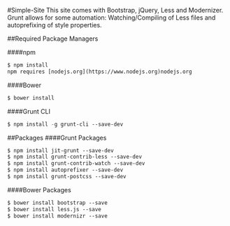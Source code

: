#Simple-Site
This site comes with Bootstrap, jQuery, Less and Modernizer. Grunt allows for some automation: Watching/Compiling of Less files and autoprefixing of style properties.


##Required Package Managers

####npm
```lisp
$ npm install
npm requires [nodejs.org](https://www.nodejs.org)nodejs.org
```
####Bower

```lisp
$ bower install
```
####Grunt CLI
```lisp
$ npm install -g grunt-cli --save-dev
```

##Packages
####Grunt Packages
```lisp
$ npm install jit-grunt --save-dev
$ npm install grunt-contrib-less --save-dev
$ npm install grunt-contrib-watch --save-dev
$ npm install autoprefixer --save-dev
$ npm install grunt-postcss --save-dev
```

####Bower Packages
```lisp
$ bower install bootstrap --save
$ bower install less.js --save
$ bower install modernizr --save
```
